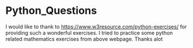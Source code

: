 # Python_Questions


I would like to thank to https://www.w3resource.com/python-exercises/ for providing such a wonderful exercises. 
I tried to practice some python related mathematics exercises from above webpage. 
Thanks alot

